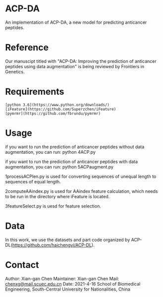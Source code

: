 ACP-DA
===============================
An implementation of ACP-DA, a new model for predicting anticancer peptides.

Reference
========================
Our manuscipt titled with "ACP-DA: Improving the prediction of anticancer peptides using data augmentation" is being reviewed by Frontiers in Genetics.

Requirements
========================
    [python 3.6](https://www.python.org/downloads/)
    [iFeature](https://github.com/Superzchen/iFeature)
    [pymrmr](https://github.com/fbrundu/pymrmr)


Usage
========================
if you want to run the prediction of anticancer peptides without data augmentation, you can run:
python 4ACP.py

if you want to run the prediction of anticancer peptides with data augmentation, you can run:
python 5ACPaugment.py

1processACPlen.py is used for converting sequences of unequal length to sequences of equal length.

2computeAAindex.py is used for AAindex feature calculation, which needs to be run in the directory where iFeature is located.

3featureSelect.py is uesd for feature selection.


Data
=====================
In this work, we use the datasets and part code organized by ACP-DL(https://github.com/haichengyi/ACP-DL).




Contact
=====================
Author: Xian-gan Chen
Maintainer: Xian-gan Chen
Mail: chenxg@mail.scuec.edu.cn
Date: 2021-4-16
School of Biomedical Engineering, South-Central University for Nationalities, China
